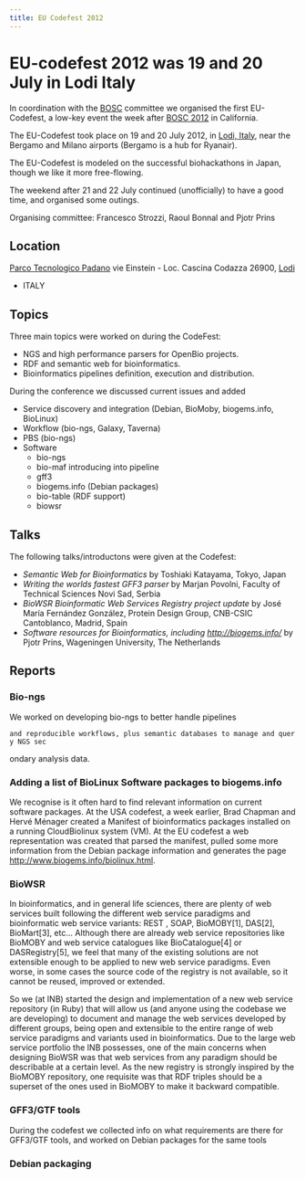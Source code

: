 ```yaml
---
title: EU Codefest 2012
---
```


EU-codefest 2012 was 19 and 20 July in Lodi Italy
=================================================

In coordination with the [BOSC](BOSC "wikilink") committee we organised
the first EU-Codefest, a low-key event the week after [BOSC
2012](BOSC_2012 "wikilink") in California.

The EU-Codefest took place on 19 and 20 July 2012, in [Lodi,
Italy](http://www.openstreetmap.org/?lat=45.31&lon=9.508&zoom=10&layers=M),
near the Bergamo and Milano airports (Bergamo is a hub for Ryanair).

The EU-Codefest is modeled on the successful biohackathons in Japan,
though we like it more free-flowing.

The weekend after 21 and 22 July continued (unofficially) to have a good
time, and organised some outings.

Organising committee: Francesco Strozzi, Raoul Bonnal and Pjotr Prins

Location
--------

[Parco Tecnologico Padano](http://www.tecnoparco.org/) vie Einstein -
Loc. Cascina Codazza 26900,
[Lodi](http://www.openstreetmap.org/?lat=45.31&lon=9.508&zoom=10&layers=M)
- ITALY

Topics
------

Three main topics were worked on during the CodeFest:

-   NGS and high performance parsers for OpenBio projects.
-   RDF and semantic web for bioinformatics.
-   Bioinformatics pipelines definition, execution and distribution.

During the conference we discussed current issues and added

-   Service discovery and integration (Debian, BioMoby,
    biogems.info, BioLinux)
-   Workflow (bio-ngs, Galaxy, Taverna)
-   PBS (bio-ngs)
-   Software
    -   bio-ngs
    -   bio-maf introducing into pipeline
    -   gff3
    -   biogems.info (Debian packages)
    -   bio-table (RDF support)
    -   biowsr

Talks
-----

The following talks/introductons were given at the Codefest:

-   *Semantic Web for Bioinformatics* by Toshiaki Katayama, Tokyo, Japan
-   *Writing the worlds fastest GFF3 parser* by Marjan Povolni, Faculty
    of Technical Sciences Novi Sad, Serbia
-   *BioWSR Bioinformatic Web Services Registry project update* by José
    María Fernández González, Protein Design Group, CNB-CSIC
    Cantoblanco, Madrid, Spain
-   *Software resources for Bioinformatics, including
    <http://biogems.info/>* by Pjotr Prins, Wageningen University, The
    Netherlands

Reports
-------

### Bio-ngs

We worked on developing bio-ngs to better handle pipelines

`and reproducible workflows, plus semantic databases to manage and query NGS sec`

ondary analysis data.

### Adding a list of BioLinux Software packages to biogems.info

We recognise is it often hard to find relevant information on current
software packages. At the USA codefest, a week earlier, Brad Chapman and
Hervé Ménager created a Manifest of bioinformatics packages installed on
a running CloudBiolinux system (VM). At the EU codefest a web
representation was created that parsed the manifest, pulled some more
information from the Debian package information and generates the page
<http://www.biogems.info/biolinux.html>.

### BioWSR

In bioinformatics, and in general life sciences, there are plenty of web
services built following the different web service paradigms and
bioinformatic web service variants: REST , SOAP, BioMOBY\[1\], DAS\[2\],
BioMart\[3\], etc... Although there are already web service repositories
like BioMOBY and web service catalogues like BioCatalogue\[4\] or
DASRegistry\[5\], we feel that many of the existing solutions are not
extensible enough to be applied to new web service paradigms. Even
worse, in some cases the source code of the registry is not available,
so it cannot be reused, improved or extended.

So we (at INB) started the design and implementation of a new web
service repository (in Ruby) that will allow us (and anyone using the
codebase we are developing) to document and manage the web services
developed by different groups, being open and extensible to the entire
range of web service paradigms and variants used in bioinformatics. Due
to the large web service portfolio the INB possesses, one of the main
concerns when designing BioWSR was that web services from any paradigm
should be describable at a certain level. As the new registry is
strongly inspired by the BioMOBY repository, one requisite was that RDF
triples should be a superset of the ones used in BioMOBY to make it
backward compatible.

### GFF3/GTF tools

During the codefest we collected info on what requirements are there for
GFF3/GTF tools, and worked on Debian packages for the same tools

### Debian packaging
